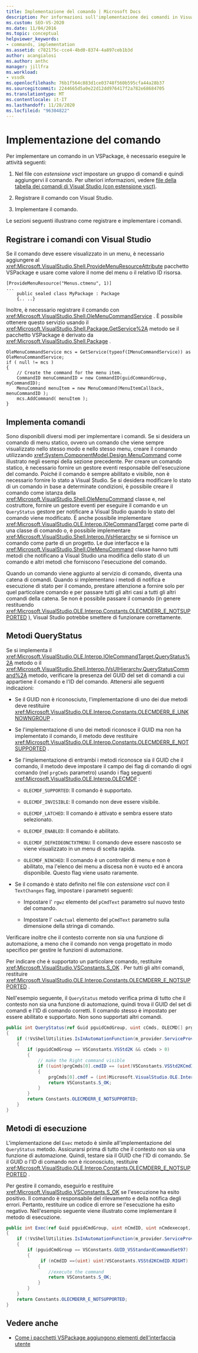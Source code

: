 ```yaml
---
title: Implementazione del comando | Microsoft Docs
description: Per informazioni sull'implementazione dei comandi in Visual Studio, su come impostare un gruppo di comandi in un pacchetto VSPackage, aggiungere un comando, registrare il comando e implementarlo.
ms.custom: SEO-VS-2020
ms.date: 11/04/2016
ms.topic: conceptual
helpviewer_keywords:
- commands, implementation
ms.assetid: c782175c-cce4-4bd0-8374-4a897ceb1b3d
author: acangialosi
ms.author: anthc
manager: jillfra
ms.workload:
- vssdk
ms.openlocfilehash: 76b1f564c883d1ce03748f560b595cfa44a28b37
ms.sourcegitcommit: 2244665d5a0e22d12dd976417f2a782e68684705
ms.translationtype: MT
ms.contentlocale: it-IT
ms.lasthandoff: 11/28/2020
ms.locfileid: "96304822"
---
```

# <a name="command-implementation"></a>Implementazione del comando
Per implementare un comando in un VSPackage, è necessario eseguire le attività seguenti:

1. Nel file con *estensione vsct* impostare un gruppo di comandi e quindi aggiungervi il comando. Per ulteriori informazioni, vedere [file della tabella dei comandi di Visual Studio (con estensione vsct)](../../extensibility/internals/visual-studio-command-table-dot-vsct-files.md).

2. Registrare il comando con Visual Studio.

3. Implementare il comando.

Le sezioni seguenti illustrano come registrare e implementare i comandi.

## <a name="register-commands-with-visual-studio"></a>Registrare i comandi con Visual Studio
 Se il comando deve essere visualizzato in un menu, è necessario aggiungere al <xref:Microsoft.VisualStudio.Shell.ProvideMenuResourceAttribute> pacchetto VSPackage e usare come valore il nome del menu o il relativo ID risorsa.

```
[ProvideMenuResource("Menus.ctmenu", 1)]
...
    public sealed class MyPackage : Package
    {.. ..}

```

 Inoltre, è necessario registrare il comando con <xref:Microsoft.VisualStudio.Shell.OleMenuCommandService> . È possibile ottenere questo servizio usando il <xref:Microsoft.VisualStudio.Shell.Package.GetService%2A> metodo se il pacchetto VSPackage è derivato da <xref:Microsoft.VisualStudio.Shell.Package> .

```
OleMenuCommandService mcs = GetService(typeof(IMenuCommandService)) as OleMenuCommandService;
if ( null != mcs )
{
    // Create the command for the menu item.
    CommandID menuCommandID = new CommandID(guidCommandGroup, myCommandID);
    MenuCommand menuItem = new MenuCommand(MenuItemCallback, menuCommandID );
    mcs.AddCommand( menuItem );
}

```

## <a name="implement-commands"></a>Implementa comandi
 Sono disponibili diversi modi per implementare i comandi. Se si desidera un comando di menu statico, ovvero un comando che viene sempre visualizzato nello stesso modo e nello stesso menu, creare il comando utilizzando <xref:System.ComponentModel.Design.MenuCommand> come illustrato negli esempi della sezione precedente. Per creare un comando statico, è necessario fornire un gestore eventi responsabile dell'esecuzione del comando. Poiché il comando è sempre abilitato e visibile, non è necessario fornire lo stato a Visual Studio. Se si desidera modificare lo stato di un comando in base a determinate condizioni, è possibile creare il comando come istanza della <xref:Microsoft.VisualStudio.Shell.OleMenuCommand> classe e, nel costruttore, fornire un gestore eventi per eseguire il comando e un `QueryStatus` gestore per notificare a Visual Studio quando lo stato del comando viene modificato. È anche possibile implementare <xref:Microsoft.VisualStudio.OLE.Interop.IOleCommandTarget> come parte di una classe di comando o, è possibile implementare <xref:Microsoft.VisualStudio.Shell.Interop.IVsHierarchy> se si fornisce un comando come parte di un progetto. Le due interfacce e la <xref:Microsoft.VisualStudio.Shell.OleMenuCommand> classe hanno tutti metodi che notificano a Visual Studio una modifica dello stato di un comando e altri metodi che forniscono l'esecuzione del comando.

 Quando un comando viene aggiunto al servizio di comando, diventa una catena di comandi. Quando si implementano i metodi di notifica e esecuzione di stato per il comando, prestare attenzione a fornire solo per quel particolare comando e per passare tutti gli altri casi a tutti gli altri comandi della catena. Se non è possibile passare il comando (in genere restituendo <xref:Microsoft.VisualStudio.OLE.Interop.Constants.OLECMDERR_E_NOTSUPPORTED> ), Visual Studio potrebbe smettere di funzionare correttamente.

## <a name="querystatus-methods"></a>Metodi QueryStatus
 Se si implementa il <xref:Microsoft.VisualStudio.OLE.Interop.IOleCommandTarget.QueryStatus%2A> metodo o il <xref:Microsoft.VisualStudio.Shell.Interop.IVsUIHierarchy.QueryStatusCommand%2A> metodo, verificare la presenza del GUID del set di comandi a cui appartiene il comando e l'ID del comando. Attenersi alle seguenti indicazioni:

- Se il GUID non è riconosciuto, l'implementazione di uno dei due metodi deve restituire <xref:Microsoft.VisualStudio.OLE.Interop.Constants.OLECMDERR_E_UNKNOWNGROUP> .

- Se l'implementazione di uno dei metodi riconosce il GUID ma non ha implementato il comando, il metodo deve restituire <xref:Microsoft.VisualStudio.OLE.Interop.Constants.OLECMDERR_E_NOTSUPPORTED> .

- Se l'implementazione di entrambi i metodi riconosce sia il GUID che il comando, il metodo deve impostare il campo dei flag di comando di ogni comando (nel `prgCmds` parametro) usando i flag seguenti <xref:Microsoft.VisualStudio.OLE.Interop.OLECMDF> :

  - `OLECMDF_SUPPORTED`: Il comando è supportato.

  - `OLECMDF_INVISIBLE`: Il comando non deve essere visibile.

  - `OLECMDF_LATCHED`: Il comando è attivato e sembra essere stato selezionato.

  - `OLECMDF_ENABLED`: Il comando è abilitato.

  - `OLECMDF_DEFHIDEONCTXTMENU`: Il comando deve essere nascosto se viene visualizzato in un menu di scelta rapida.

  - `OLECMDF_NINCHED`: Il comando è un controller di menu e non è abilitato, ma l'elenco dei menu a discesa non è vuoto ed è ancora disponibile. Questo flag viene usato raramente.

- Se il comando è stato definito nel file con *estensione vsct* con il `TextChanges` flag, impostare i parametri seguenti:

  - Impostare l' `rgwz` elemento del `pCmdText` parametro sul nuovo testo del comando.

  - Impostare l' `cwActual` elemento del `pCmdText` parametro sulla dimensione della stringa di comando.

Verificare inoltre che il contesto corrente non sia una funzione di automazione, a meno che il comando non venga progettato in modo specifico per gestire le funzioni di automazione.

Per indicare che è supportato un particolare comando, restituire <xref:Microsoft.VisualStudio.VSConstants.S_OK> . Per tutti gli altri comandi, restituire <xref:Microsoft.VisualStudio.OLE.Interop.Constants.OLECMDERR_E_NOTSUPPORTED> .

Nell'esempio seguente, il `QueryStatus` metodo verifica prima di tutto che il contesto non sia una funzione di automazione, quindi trova il GUID del set di comandi e l'ID di comando corretti. Il comando stesso è impostato per essere abilitato e supportato. Non sono supportati altri comandi.

```csharp
public int QueryStatus(ref Guid pguidCmdGroup, uint cCmds, OLECMD[] prgCmds, IntPtr pCmdText)
{
    if (!VsShellUtilities.IsInAutomationFunction(m_provider.ServiceProvider))
    {
        if (pguidCmdGroup == VSConstants.VSStd2K && cCmds > 0)
        {
            // make the Right command visible
            if ((uint)prgCmds[0].cmdID == (uint)VSConstants.VSStd2KCmdID.RIGHT)
            {
                prgCmds[0].cmdf = (int)Microsoft.VisualStudio.OLE.Interop.Constants.MSOCMDF_ENABLED | (int)Microsoft.VisualStudio.OLE.Interop.Constants.MSOCMDF_SUPPORTED;
                return VSConstants.S_OK;
            }
        }
        return Constants.OLECMDERR_E_NOTSUPPORTED;
    }
}
```

## <a name="execution-methods"></a>Metodi di esecuzione
 L'implementazione del `Exec` metodo è simile all'implementazione del `QueryStatus` metodo. Assicurarsi prima di tutto che il contesto non sia una funzione di automazione. Quindi, testare sia il GUID che l'ID di comando. Se il GUID o l'ID di comando non è riconosciuto, restituire <xref:Microsoft.VisualStudio.OLE.Interop.Constants.OLECMDERR_E_NOTSUPPORTED> .

 Per gestire il comando, eseguirlo e restituire <xref:Microsoft.VisualStudio.VSConstants.S_OK> se l'esecuzione ha esito positivo. Il comando è responsabile del rilevamento e della notifica degli errori. Pertanto, restituire un codice di errore se l'esecuzione ha esito negativo. Nell'esempio seguente viene illustrato come implementare il metodo di esecuzione.

```csharp
public int Exec(ref Guid pguidCmdGroup, uint nCmdID, uint nCmdexecopt, IntPtr pvaIn, IntPtr pvaOut)
{
    if (!VsShellUtilities.IsInAutomationFunction(m_provider.ServiceProvider))
    {
        if (pguidCmdGroup == VSConstants.GUID_VSStandardCommandSet97)
        {
             if (nCmdID ==(uint) uint)VSConstants.VSStd2KCmdID.RIGHT)
            {
                //execute the command
                return VSConstants.S_OK;
            }
        }
    }
    return Constants.OLECMDERR_E_NOTSUPPORTED;
}
```

## <a name="see-also"></a>Vedere anche

- [Come i pacchetti VSPackage aggiungono elementi dell'interfaccia utente](../../extensibility/internals/how-vspackages-add-user-interface-elements.md)
